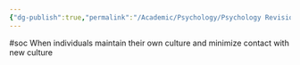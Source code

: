 ```yaml
---
{"dg-publish":true,"permalink":"/Academic/Psychology/Psychology Revision/Concepts/separation/"}
---
```


#soc 
When individuals maintain their own culture and minimize contact with new culture